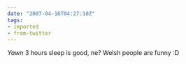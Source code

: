 ```yaml
---
date: "2007-04-16T04:27:10Z"
tags:
- imported
- from-twitter
---
```

*Yawn* 3 hours sleep is good, ne? Welsh people are funny :D
